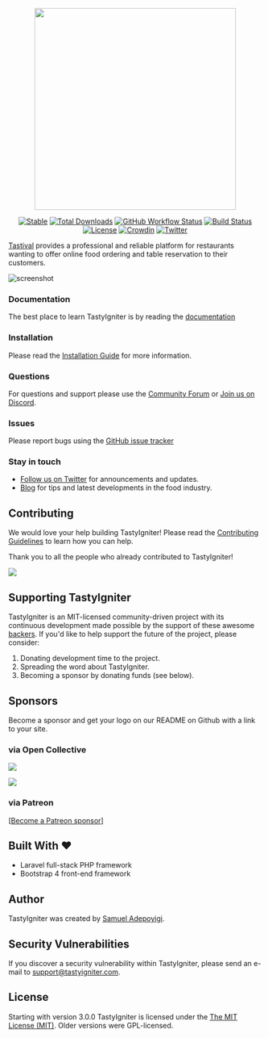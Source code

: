 <p align="center"><a href="https://tastyigniter" target="_blank"><img src="https://tastyigniter.com/images/logos/logo-padded.png" width="400"></a></p>

<p align="center">
<a href="https://packagist.org/packages/tastyigniter/TastyIgniter"><img src="https://img.shields.io/packagist/v/tastyigniter/TastyIgniter.svg?label=Stable&style=flat-square" alt="Stable"></a>
<a href="https://packagist.org/packages/tastyigniter/TastyIgniter"><img src="https://poser.pugx.org/tastyigniter/flame/downloads" alt="Total Downloads"></a>
<a href="https://packagist.org/packages/tastyigniter/TastyIgniter"><img src="https://img.shields.io/github/actions/workflow/status/tastyigniter/TastyIgniter/tests.yml?branch=3.x&label=Tests" alt="GitHub Workflow Status"></a>
<a href="https://github.styleci.io/repos/16455664"><img src="https://github.styleci.io/repos/7548986/shield?style=flat" alt="Build Status"></a>
<a href="https://github.com/tastyigniter/TastyIgniter/blob/master/LICENSE.txt"><img src="https://img.shields.io/github/license/tastyigniter/TastyIgniter.svg?label=License&style=flat-square" alt="License"></a>
<a href="https://crowdin.com/project/tastyigniter"><img src="https://badges.crowdin.net/tastyigniter/localized.svg" alt="Crowdin"></a>
<a href="https://twitter.com/TastyIgniter"><img src="https://img.shields.io/twitter/follow/TastyIgniter.svg?label=Follow" alt="Twitter"></a>
</p>

[Tastival](https://github.com/your-username/tastival) provides a professional and reliable platform for restaurants wanting to offer
online food ordering and table reservation to their customers.

![screenshot](https://tastyigniter.com/images/mockups/Menus-v2.png)

### Documentation
The best place to learn TastyIgniter is by reading the [documentation](https://tastyigniter.com/docs)

### Installation
Please read the [Installation Guide](https://tastyigniter.com/docs/installation) for more information.

### Questions
For questions and support please use the [Community Forum](https://forum.tastyigniter.com) or [Join us on Discord](https://tastyigniter.com/discord). 

### Issues
Please report bugs using the [GitHub issue tracker](https://github.com/tastyigniter/TastyIgniter/issues)

### Stay in touch
- [Follow us on Twitter](https://twitter.com/tastyigniter/) for announcements and updates.
- [Blog](https://tastyigniter.com/blog) for tips and latest developments in the food industry.

## Contributing
We would love your help building TastyIgniter! Please read the [Contributing Guidelines](.github/CONTRIBUTING.md) to learn how you can help.

Thank you to all the people who already contributed to TastyIgniter!

<a href="https://github.com/tastyigniter/TastyIgniter/graphs/contributors"><img src="https://opencollective.com/tastyigniter/contributors.svg?width=890&button=false" /></a>

## Supporting TastyIgniter
TastyIgniter is an MIT-licensed community-driven project with its continuous development made possible by the support of these awesome [backers](#contributing). If you'd like to help support the future of the project, please consider:
1. Donating development time to the project.
2. Spreading the word about TastyIgniter.
3. Becoming a sponsor by donating funds (see below).

## Sponsors
Become a sponsor and get your logo on our README on Github with a link to your site. 

### via Open Collective
<a href="https://opencollective.com/tastyigniter" target="_blank" rel="noopener noreferrer"><img src="https://opencollective.com/tastyigniter/sponsors.svg"></a>

<a href="https://opencollective.com/tastyigniter" target="_blank" rel="noopener noreferrer"><img src="https://opencollective.com/tastyigniter/backers.svg"></a>

### via Patreon
[[Become a Patreon sponsor](https://www.patreon.com/sampoyigi)]

## Built With :heart:
- Laravel full-stack PHP framework
- Bootstrap 4 front-end framework

## Author
TastyIgniter was created by [Samuel Adepoyigi](https://github.com/sampoyigi).

## Security Vulnerabilities
If you discover a security vulnerability within TastyIgniter, please send an e-mail to support@tastyigniter.com.

## License
Starting with version 3.0.0 TastyIgniter is licensed under the [The MIT License (MIT)](https://tastyigniter.com/license/). Older versions were GPL-licensed.

